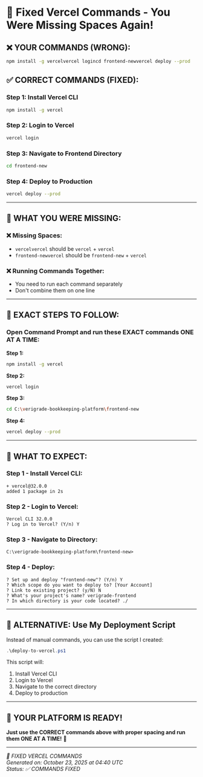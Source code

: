 # 🎯 Fixed Vercel Commands - You Were Missing Spaces Again!

## ❌ **YOUR COMMANDS (WRONG):**
```bash
npm install -g vercelvercel logincd frontend-newvercel deploy --prod
```

## ✅ **CORRECT COMMANDS (FIXED):**

### **Step 1: Install Vercel CLI**
```bash
npm install -g vercel
```

### **Step 2: Login to Vercel**
```bash
vercel login
```

### **Step 3: Navigate to Frontend Directory**
```bash
cd frontend-new
```

### **Step 4: Deploy to Production**
```bash
vercel deploy --prod
```

---

## 🚨 **WHAT YOU WERE MISSING:**

### **❌ Missing Spaces:**
- `vercelvercel` should be `vercel` + `vercel`
- `frontend-newvercel` should be `frontend-new` + `vercel`

### **❌ Running Commands Together:**
- You need to run each command separately
- Don't combine them on one line

---

## 🎯 **EXACT STEPS TO FOLLOW:**

### **Open Command Prompt and run these EXACT commands ONE AT A TIME:**

**Step 1:**
```bash
npm install -g vercel
```

**Step 2:**
```bash
vercel login
```

**Step 3:**
```bash
cd C:\verigrade-bookkeeping-platform\frontend-new
```

**Step 4:**
```bash
vercel deploy --prod
```

---

## 🎯 **WHAT TO EXPECT:**

### **Step 1 - Install Vercel CLI:**
```
+ vercel@32.0.0
added 1 package in 2s
```

### **Step 2 - Login to Vercel:**
```
Vercel CLI 32.0.0
? Log in to Vercel? (Y/n) Y
```

### **Step 3 - Navigate to Directory:**
```
C:\verigrade-bookkeeping-platform\frontend-new>
```

### **Step 4 - Deploy:**
```
? Set up and deploy "frontend-new"? (Y/n) Y
? Which scope do you want to deploy to? [Your Account]
? Link to existing project? (y/N) N
? What's your project's name? verigrade-frontend
? In which directory is your code located? ./
```

---

## 🎯 **ALTERNATIVE: Use My Deployment Script**

Instead of manual commands, you can use the script I created:

```powershell
.\deploy-to-vercel.ps1
```

This script will:
1. Install Vercel CLI
2. Login to Vercel
3. Navigate to the correct directory
4. Deploy to production

---

## 🎉 **YOUR PLATFORM IS READY!**

**Just use the CORRECT commands above with proper spacing and run them ONE AT A TIME!** 🚀

---

*🎯 FIXED VERCEL COMMANDS*  
*Generated on: October 23, 2025 at 04:40 UTC*  
*Status: ✅ COMMANDS FIXED*



